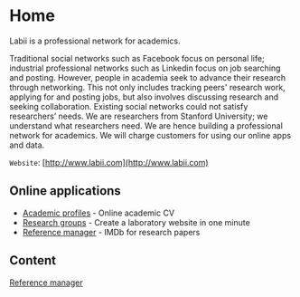 # Home

Labii is a professional network for academics.

Traditional social networks such as Facebook focus on personal life; industrial professional networks such as Linkedin focus on job searching and posting. However, people in academia seek to advance their research through networking. This not only includes tracking peers' research work, applying for and posting jobs, but also involves discussing research and seeking collaboration. Existing social networks could not satisfy researchers’ needs. We are researchers from Stanford University; we understand what researchers need. We are hence building a professional network for academics. We will charge customers for using our online apps and data.

`Website`: [http://www.labii.com](http://www.labii.com)

## Online applications

* [Academic profiles](http://www.labii.com/profiles/home/) - Online academic CV
* [Research groups](http://www.labii.com/groups/home/) - Create a laboratory website in one minute
* [Reference manager](http://www.labii.com/ref/library/) - IMDb for research papers

## Content
[Reference manager](references.md)